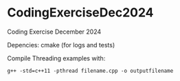 # CodingExerciseDec2024
Coding Exercise December 2024

Depencies:
cmake (for logs and tests)

Compile Threading examples with:
```
g++ -std=c++11 -pthread filename.cpp -o outputfilename
```
